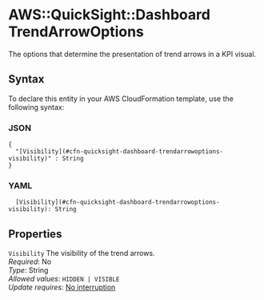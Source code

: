 # AWS::QuickSight::Dashboard TrendArrowOptions<a name="aws-properties-quicksight-dashboard-trendarrowoptions"></a>

The options that determine the presentation of trend arrows in a KPI visual\.

## Syntax<a name="aws-properties-quicksight-dashboard-trendarrowoptions-syntax"></a>

To declare this entity in your AWS CloudFormation template, use the following syntax:

### JSON<a name="aws-properties-quicksight-dashboard-trendarrowoptions-syntax.json"></a>

```
{
  "[Visibility](#cfn-quicksight-dashboard-trendarrowoptions-visibility)" : String
}
```

### YAML<a name="aws-properties-quicksight-dashboard-trendarrowoptions-syntax.yaml"></a>

```
  [Visibility](#cfn-quicksight-dashboard-trendarrowoptions-visibility): String
```

## Properties<a name="aws-properties-quicksight-dashboard-trendarrowoptions-properties"></a>

`Visibility`  <a name="cfn-quicksight-dashboard-trendarrowoptions-visibility"></a>
The visibility of the trend arrows\.  
*Required*: No  
*Type*: String  
*Allowed values*: `HIDDEN | VISIBLE`  
*Update requires*: [No interruption](https://docs.aws.amazon.com/AWSCloudFormation/latest/UserGuide/using-cfn-updating-stacks-update-behaviors.html#update-no-interrupt)